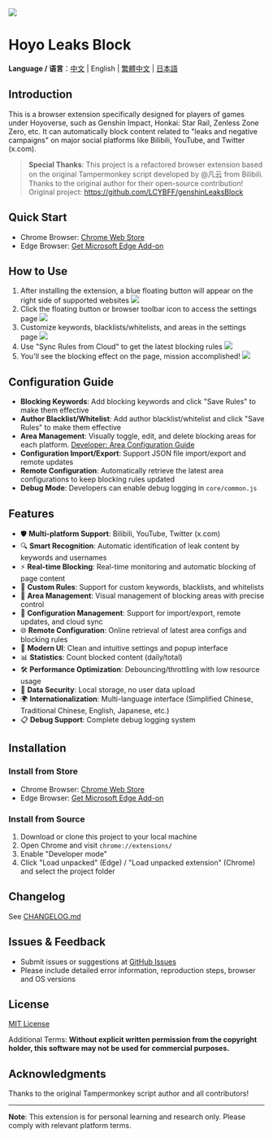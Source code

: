 ![](icons/icon128.png)

# Hoyo Leaks Block

**Language / 语言**：[中文](README.md) | English | [繁體中文](README_ZHT.md) | [日本語](README_JA.md)

## Introduction

This is a browser extension specifically designed for players of games under Hoyoverse, such as Genshin Impact, Honkai: Star Rail, Zenless Zone Zero, etc. It can automatically block content related to "leaks and negative campaigns" on major social platforms like Bilibili, YouTube, and Twitter (x.com).

> **Special Thanks**: This project is a refactored browser extension based on the original Tampermonkey script developed by @凡云 from Bilibili. Thanks to the original author for their open-source contribution! Original project: https://github.com/LCYBFF/genshinLeaksBlock

## Quick Start

- Chrome Browser: [Chrome Web Store](https://chromewebstore.google.com/detail/dpomdmennbkghcafeplkkhbejoneccal?utm_source=item-share-cb)
- Edge Browser: [Get Microsoft Edge Add-on](https://microsoftedge.microsoft.com/addons/detail/lkecpfnoeafijacmohjpffiekijjkmip)

## How to Use

1. After installing the extension, a blue floating button will appear on the right side of supported websites
   ![](docs/images/2025-08-22-09-52-35.png)
2. Click the floating button or browser toolbar icon to access the settings page
   ![](docs/images/2025-08-22-09-54-20.png)
3. Customize keywords, blacklists/whitelists, and areas in the settings page
   ![](docs/images/2025-08-22-09-55-41.png)
4. Use "Sync Rules from Cloud" to get the latest blocking rules
   ![](docs/images/2025-08-22-09-56-30.png)
5. You'll see the blocking effect on the page, mission accomplished!
   ![](docs/images/2025-08-22-10-18-05.png)

## Configuration Guide

- **Blocking Keywords**: Add blocking keywords and click "Save Rules" to make them effective
- **Author Blacklist/Whitelist**: Add author blacklist/whitelist and click "Save Rules" to make them effective
- **Area Management**: Visually toggle, edit, and delete blocking areas for each platform. [Developer: Area Configuration Guide](docs/AREA_CONFIGURATION_GUIDE.md)
- **Configuration Import/Export**: Support JSON file import/export and remote updates
- **Remote Configuration**: Automatically retrieve the latest area configurations to keep blocking rules updated
- **Debug Mode**: Developers can enable debug logging in `core/common.js`

## Features

- 🛡️ **Multi-platform Support**: Bilibili, YouTube, Twitter (x.com)
- 🔍 **Smart Recognition**: Automatic identification of leak content by keywords and usernames
- ⚡ **Real-time Blocking**: Real-time monitoring and automatic blocking of page content
- 📝 **Custom Rules**: Support for custom keywords, blacklists, and whitelists
- 🎯 **Area Management**: Visual management of blocking areas with precise control
- 💾 **Configuration Management**: Support for import/export, remote updates, and cloud sync
- 🌐 **Remote Configuration**: Online retrieval of latest area configs and blocking rules
- 🎨 **Modern UI**: Clean and intuitive settings and popup interface
- 📊 **Statistics**: Count blocked content (daily/total)
- 🛠️ **Performance Optimization**: Debouncing/throttling with low resource usage
- 🔐 **Data Security**: Local storage, no user data upload
- 🌍 **Internationalization**: Multi-language interface (Simplified Chinese, Traditional Chinese, English, Japanese, etc.)
- 📋 **Debug Support**: Complete debug logging system

## Installation

### Install from Store

- Chrome Browser: [Chrome Web Store](https://chromewebstore.google.com/detail/dpomdmennbkghcafeplkkhbejoneccal?utm_source=item-share-cb)
- Edge Browser: [Get Microsoft Edge Add-on](https://microsoftedge.microsoft.com/addons/detail/lkecpfnoeafijacmohjpffiekijjkmip)

### Install from Source

1. Download or clone this project to your local machine
2. Open Chrome and visit `chrome://extensions/`
3. Enable "Developer mode"
4. Click "Load unpacked" (Edge) / "Load unpacked extension" (Chrome) and select the project folder

## Changelog

See [CHANGELOG.md](./CHANGELOG.md)

## Issues & Feedback

- Submit issues or suggestions at [GitHub Issues](https://github.com/kaedei/hoyo-leaks-block/issues)
- Please include detailed error information, reproduction steps, browser and OS versions

## License

[MIT License](./LICENSE)

Additional Terms: **Without explicit written permission from the copyright holder, this software may not be used for commercial purposes.**

## Acknowledgments

Thanks to the original Tampermonkey script author and all contributors!

---

**Note**: This extension is for personal learning and research only. Please comply with relevant platform terms.
